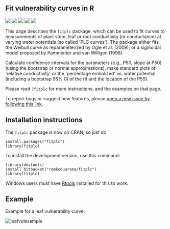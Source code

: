 Fit vulnerability curves in R
--------------------------------------

[![](http://www.r-pkg.org/badges/version/fitplc)](http://cran.rstudio.com/web/packages/fitplc/index.html) ![](http://cranlogs.r-pkg.org/badges/fitplc) ![](https://img.shields.io/bitbucket/issues/remkoduursma/fitplc.svg)
![](https://travis-ci.org/RemkoDuursma/fitplc.svg?branch=master) ![](https://img.shields.io/codecov/c/github/RemkoDuursma/fitplc/master.svg)


This page describes the `fitplc` package, which can be used to fit curves to measurements of plant stem, leaf or root conductivity (or conductance) at varying water potentials (so called 'PLC curves'). 
The package either fits the Weibull curve as reparameterized by Ogle et al. (2009), or a sigmoidal model proposed by Pammenter and van Willigen (1998). 

Calculate confidence intervals for the parameters (e.g., P50, slope at P50) (using the bootstrap or normal approximations), make standard plots of 'relative conductivity' or the 'percentage embolized' vs. water potential (including a bootstrap 95% CI of the fit and the location of the P50).

Please read `?fitplc` for more instructions, and the examples on that page.

To report bugs or suggest new features, please [open a new issue by following this link](https://bitbucket.org/remkoduursma/fitplc/issues/new).


## Installation instructions

The `fitplc` package is now on CRAN, so just do

```
install.packages("fitplc")
library(fitplc)
```

To install the development version, use this command:
```
library(devtools)
install_bitbucket("remkoduursma/fitplc")
library(fitplc)
```

Windows users must have [Rtools](http://cran.r-project.org/bin/windows/Rtools/) installed for this to work.


## Example

Example for a leaf vulnerability curve.

![leafvulexample](https://bitbucket.org/remkoduursma/fitplc/raw/master/test/plcfitexample.jpg)